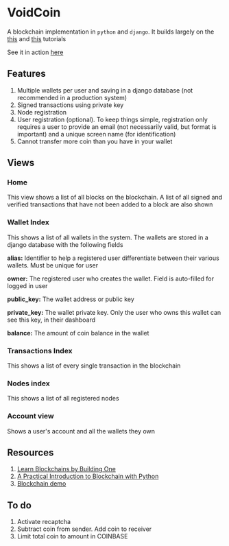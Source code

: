 # VoidCoin

A blockchain implementation in `python` and `django`. It builds largely on the
[this](https://hackernoon.com/learn-blockchains-by-building-one-117428612f46)
and [this](http://adilmoujahid.com/posts/2018/03/intro-blockchain-bitcoin-python/) tutorials

See it in action [here](http://parousia.pythonanywhere.com/)

## Features

1. Multiple wallets per user and saving in a django database (not recommended in a production system)
1. Signed transactions using private key
1. Node registration
1. User registration (optional). To keep things simple, registration only requires a user to provide an email
(not necessarily valid, but format is important) and a unique screen name (for identification)
1. Cannot transfer more coin than you have in your wallet

## Views

### Home

This view shows a list of all blocks on the blockchain. A list of all signed and verified transactions that have not been added to a block are also shown

### Wallet Index

This shows a list of all wallets in the system. The wallets are stored in a django database with the following fields

**alias:** Identifier to help a registered user differentiate between their various wallets. Must be unique for user

**owner:** The registered user who creates the wallet. Field is auto-filled for logged in user

**public_key:** The wallet address or public key

**private_key:** The wallet private key. Only the user who owns this wallet can see this key, in their dashboard

**balance:** The amount of coin balance in the wallet

### Transactions Index

This shows a list of every single transaction in the blockchain

### Nodes index

This shows a list of all registered nodes

### Account view

Shows a user's account and all the wallets they own

## Resources
1. [Learn Blockchains by Building One](https://hackernoon.com/learn-blockchains-by-building-one-117428612f46)
1. [A Practical Introduction to Blockchain with Python](http://adilmoujahid.com/posts/2018/03/intro-blockchain-bitcoin-python/)
1. [Blockchain demo](https://anders.com/blockchain/)

## To do

1. Activate recaptcha
1. Subtract coin from sender. Add coin to receiver
1. Limit total coin to amount in COINBASE

